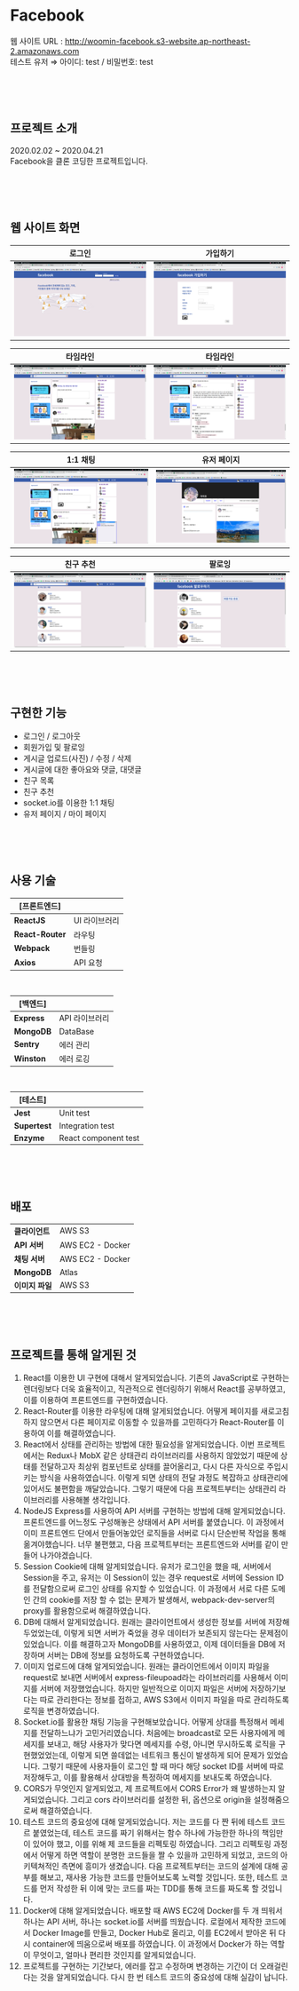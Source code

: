 # Facebook

웹 사이트 URL : http://woomin-facebook.s3-website.ap-northeast-2.amazonaws.com  
테스트 유저 ⇒ 아이디: test / 비밀번호: test 

<br />
<br />
<br />

## 프로젝트 소개

2020.02.02 ~ 2020.04.21  
Facebook을 클론 코딩한 프로젝트입니다.

<br />
<br />
<br />

## 웹 사이트 화면

|                 로그인                |               가입하기                |
| :-----------------------------------: | :-----------------------------------: |
| <img src="./src/files/login.png" >    | <img src="./src/files/signup.png" >   |

|               타임라인                |                타임라인               |
| :-----------------------------------: | :-----------------------------------: |
| <img src="./src/files/timeline.png" > | <img src="./src/files/comment.png" >  |

|                1:1 채팅               |               유저 페이지             |
| :-----------------------------------: | :-----------------------------------: |
| <img src="./src/files/chatting.png" > | <img src="./src/files/userpage.png" > |

|               친구 추천               |                 팔로잉                |
| :-----------------------------------: | :-----------------------------------: |
| <img src="./src/files/knowingman.png" > | <img src="./src/files/follow.png" > |

<br />
<br />
<br />

## 구현한 기능

- 로그인 / 로그아웃  
- 회원가입 및 팔로잉  
- 게시글 업로드(사진) / 수정 / 삭제  
- 게시글에 대한 좋아요와 댓글, 대댓글  
- 친구 목록  
- 친구 추천  
- socket.io를 이용한 1:1 채팅  
- 유저 페이지 / 마이 페이지  

<br />
<br />
<br />

## 사용 기술

| **[프론트엔드]** |                |
| ---------------- | -------------- |
| **ReactJS**      | UI 라이브러리  |
| **React-Router** | 라우팅         |
| **Webpack**      | 번들링         |
| **Axios**        | API 요청       |
<br />

| **[백엔드]**     |                |
| ---------------- | -------------- |
| **Express**      | API 라이브러리 |
| **MongoDB**      | DataBase       |
| **Sentry**       | 에러 관리      |
| **Winston**      | 에러 로깅      |
<br />

| **[테스트]**     |                  |
| ---------------- | ---------------- |
| **Jest**         | Unit test        |
| **Supertest**    | Integration test |
| **Enzyme**       | React component test |

<br />
<br />
<br />

## 배포

|                  |         |
| ---------------- | ------- |
| **클라이언트**   | AWS S3  |
| **API 서버**     | AWS EC2 - Docker |
| **채팅 서버**    | AWS EC2 - Docker |
| **MongoDB**      | Atlas   |
| **이미지 파일**  | AWS S3  |

<br />
<br />
<br />

## 프로젝트를 통해 알게된 것

1. React를 이용한 UI 구현에 대해서 알게되었습니다. 기존의 JavaScript로 구현하는 렌더링보다 더욱 효율적이고, 직관적으로 렌더링하기 위해서 React를 공부하였고, 이를 이용하여 프론트엔드를 구현하였습니다.
2. React-Router를 이용한 라우팅에 대해 알게되었습니다. 어떻게 페이지를 새로고침하지 않으면서 다른 페이지로 이동할 수 있을까를 고민하다가 React-Router를 이용하여 이를 해결하였습니다.
3. React에서 상태를 관리하는 방법에 대한 필요성을 알게되었습니다. 이번 프로젝트에서는 Redux나 MobX 같은 상태관리 라이브러리를 사용하지 않았었기 때문에 상태를 전달하고자 최상위 컴포넌트로 상태를 끌어올리고, 다시 다른 자식으로 주입시키는 방식을 사용하였습니다. 이렇게 되면 상태의 전달 과정도 복잡하고 상태관리에 있어서도 불편함을 깨달았습니다. 그렇기 때문에 다음 프로젝트부터는 상태관리 라이브러리를 사용해볼 생각입니다.
4. NodeJS Express를 사용하여 API 서버를 구현하는 방법에 대해 알게되었습니다. 프론트엔드를 어느정도 구성해놓은 상태에서 API 서버를 붙였습니다. 이 과정에서 이미 프론트엔드 단에서 만들어놓았던 로직들을 서버로 다시 단순반복 작업을 통해 옮겨야했습니다. 너무 불편했고, 다음 프로젝트부터는 프론트엔드와 서버를 같이 만들어 나가야겠습니다.
5. Session Cookie에 대해 알게되었습니다. 유저가 로그인을 했을 때, 서버에서 Session을 주고, 유저는 이 Session이 있는 경우 request로 서버에 Session ID를 전달함으로써 로그인 상태를 유지할 수 있었습니다. 이 과정에서 서로 다른 도메인 간의 cookie를 저장 할 수 없는 문제가 발생해서, webpack-dev-server의 proxy를 활용함으로써 해결하였습니다.
6. DB에 대해서 알게되었습니다. 원래는 클라이언트에서 생성한 정보를 서버에 저장해두었었는데, 이렇게 되면 서버가 죽었을 경우 데이터가 보존되지 않는다는 문제점이 있었습니다. 이를 해결하고자 MongoDB를 사용하였고, 이제 데이터들을 DB에 저장하며 서버는 DB에 정보를 요청하도록 구현하였습니다.
7. 이미지 업로드에 대해 알게되었습니다. 원래는 클라이언트에서 이미지 파일을 request로 보내면 서버에서 express-fileupoad라는 라이브러리를 사용해서 이미지를 서버에 저장했었습니다. 하지만 일반적으로 이미지 파일은 서버에 저장하기보다는 따로 관리한다는 정보를 접하고, AWS S3에서 이미지 파일을 따로 관리하도록 로직을 변경하였습니다.
8. Socket.io를 활용한 채팅 기능을 구현해보았습니다. 어떻게 상대를 특정해서 메세지를 전달하느냐가 고민거리였습니다. 처음에는 broadcast로 모든 사용자에게 메세지를 보내고, 해당 사용자가 맞다면 메세지를 수령, 아니면 무시하도록 로직을 구현했었었는데, 이렇게 되면 쓸데없는 네트워크 통신이 발생하게 되어 문제가 있었습니다. 그렇기 때문에 사용자들이 로그인 할 때 마다 해당 socket ID를 서버에 따로 저장해두고, 이를 활용해서 상대방을 특정하여 메세지를 보내도록 하였습니다.
9. CORS가 무엇인지 알게되었고, 제 프로젝트에서 CORS Error가 왜 발생하는지 알게되었습니다. 그리고 cors 라이브러리를 설정한 뒤, 옵션으로 origin을 설정해줌으로써 해결하였습니다.
10. 테스트 코드의 중요성에 대해 알게되었습니다. 저는 코드를 다 짠 뒤에 테스트 코드르 붙였었는데, 테스트 코드를 짜기 위해서는 함수 하나에 가능한한 하나의 책임만이 있어야 했고, 이를 위해 제 코드들을 리펙토링 하였습니다. 그리고 리펙토링 과정에서 어떻게 하면 역할이 분명한 코드들을 짤 수 있을까 고민하게 되었고, 코드의 아키텍쳐적인 측면에 흥미가 생겼습니다. 다음 프로젝트부터는 코드의 설계에 대해 공부를 해보고, 재사용 가능한 코드를 만들어보도록 노력할 것입니다. 또한, 테스트 코드를 먼저 작성한 뒤 이에 맞는 코드를 짜는 TDD를 통해 코드를 짜도록 할 것입니다.
11. Docker에 대해 알게되었습니다. 배포할 때 AWS EC2에 Docker를 두 개 띄워서 하나는 API 서버, 하나는 socket.io를 서버를 띄웠습니다. 로컬에서 제작한 코드에서 Docker Image를 만들고, Docker Hub로 올리고, 이를 EC2에서 받아온 뒤 다시 container에 띄움으로써 배포를 하였습니다. 이 과정에서 Docker가 하는 역할이 무엇이고, 얼마나 편리한 것인지를 알게되었습니다.
12. 프로젝트를 구현하는 기간보다, 에러를 잡고 수정하며 변경하는 기간이 더 오래걸린다는 것을 알게되었습니다. 다시 한 번 테스트 코드의 중요성에 대해 실감이 납니다.
